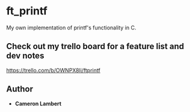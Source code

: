 # ft_printf

My own implementation of printf's functionality in C.

## Check out my trello board for a feature list and dev notes

https://trello.com/b/OWNPX8li/ftprintf

## Author

* **Cameron Lambert**
